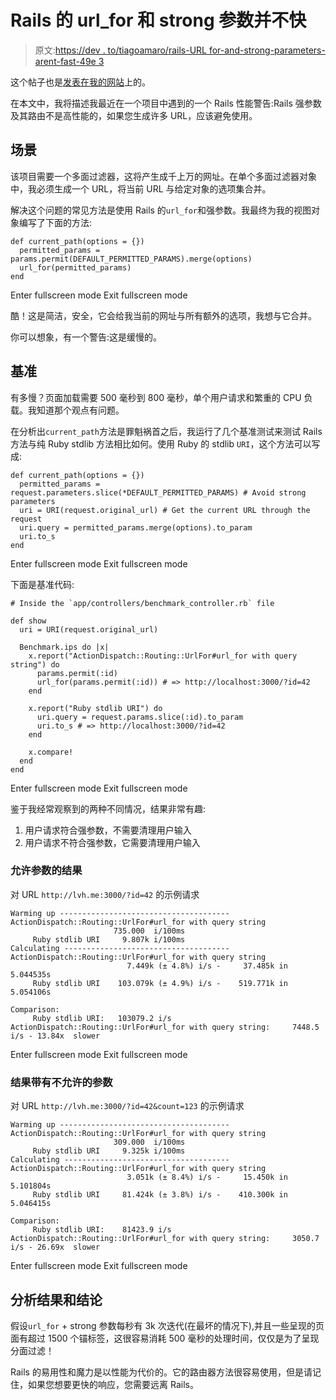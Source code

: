 # Rails 的 url_for 和 strong 参数并不快

> 原文:[https://dev . to/tiagoamaro/rails-URL for-and-strong-parameters-arent-fast-49e 3](https://dev.to/tiagoamaro/rails-urlfor-and-strong-parameters-arent-fast-49e3)

这个帖子也是[发表在我的网站](https://www.tiagoamaro.com.br/2018/07/14/rails-url-for/)上的。

在本文中，我将描述我最近在一个项目中遇到的一个 Rails 性能警告:Rails 强参数及其路由不是高性能的，如果您生成许多 URL，应该避免使用。

## 场景

该项目需要一个多面过滤器，这将产生成千上万的网址。在单个多面过滤器对象中，我必须生成一个 URL，将当前 URL 与给定对象的选项集合并。

解决这个问题的常见方法是使用 Rails 的`url_for`和强参数。我最终为我的视图对象编写了下面的方法:

```
def current_path(options = {})
  permitted_params = params.permit(DEFAULT_PERMITTED_PARAMS).merge(options)
  url_for(permitted_params)
end 
```

Enter fullscreen mode Exit fullscreen mode

酷！这是简洁，安全，它会给我当前的网址与所有额外的选项，我想与它合并。

你可以想象，有一个警告:这是缓慢的。

## 基准

有多慢？页面加载需要 500 毫秒到 800 毫秒，单个用户请求和繁重的 CPU 负载。我知道那个观点有问题。

在分析出`current_path`方法是罪魁祸首之后，我运行了几个基准测试来测试 Rails 方法与纯 Ruby stdlib 方法相比如何。使用 Ruby 的 stdlib `URI`，这个方法可以写成:

```
def current_path(options = {})
  permitted_params = request.parameters.slice(*DEFAULT_PERMITTED_PARAMS) # Avoid strong parameters 
  uri = URI(request.original_url) # Get the current URL through the request
  uri.query = permitted_params.merge(options).to_param
  uri.to_s
end 
```

Enter fullscreen mode Exit fullscreen mode

下面是基准代码:

```
# Inside the `app/controllers/benchmark_controller.rb` file

def show
  uri = URI(request.original_url)

  Benchmark.ips do |x|
    x.report("ActionDispatch::Routing::UrlFor#url_for with query string") do
      params.permit(:id)
      url_for(params.permit(:id)) # => http://localhost:3000/?id=42
    end

    x.report("Ruby stdlib URI") do
      uri.query = request.params.slice(:id).to_param
      uri.to_s # => http://localhost:3000/?id=42
    end

    x.compare!
  end
end 
```

Enter fullscreen mode Exit fullscreen mode

鉴于我经常观察到的两种不同情况，结果非常有趣:

1.  用户请求符合强参数，不需要清理用户输入
2.  用户请求不符合强参数，它需要清理用户输入

### 允许参数的结果

对 URL `http://lvh.me:3000/?id=42`
的示例请求

```
Warming up --------------------------------------
ActionDispatch::Routing::UrlFor#url_for with query string
                       735.000  i/100ms
     Ruby stdlib URI     9.807k i/100ms
Calculating -------------------------------------
ActionDispatch::Routing::UrlFor#url_for with query string
                          7.449k (± 4.8%) i/s -     37.485k in   5.044535s
     Ruby stdlib URI    103.079k (± 4.9%) i/s -    519.771k in   5.054106s

Comparison:
     Ruby stdlib URI:   103079.2 i/s
ActionDispatch::Routing::UrlFor#url_for with query string:     7448.5 i/s - 13.84x  slower 
```

Enter fullscreen mode Exit fullscreen mode

### 结果带有不允许的参数

对 URL `http://lvh.me:3000/?id=42&count=123`
的示例请求

```
Warming up --------------------------------------
ActionDispatch::Routing::UrlFor#url_for with query string
                       309.000  i/100ms
     Ruby stdlib URI     9.325k i/100ms
Calculating -------------------------------------
ActionDispatch::Routing::UrlFor#url_for with query string
                          3.051k (± 8.4%) i/s -     15.450k in   5.101804s
     Ruby stdlib URI     81.424k (± 3.8%) i/s -    410.300k in   5.046415s

Comparison:
     Ruby stdlib URI:    81423.9 i/s
ActionDispatch::Routing::UrlFor#url_for with query string:     3050.7 i/s - 26.69x  slower 
```

Enter fullscreen mode Exit fullscreen mode

## 分析结果和结论

假设`url_for` + strong 参数每秒有 3k 次迭代(在最坏的情况下),并且一些呈现的页面有超过 1500 个锚标签，这很容易消耗 500 毫秒的处理时间，仅仅是为了呈现分面过滤！

Rails 的易用性和魔力是以性能为代价的。它的路由器方法很容易使用，但是请记住，如果您想要更快的响应，您需要远离 Rails。